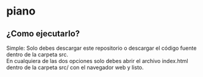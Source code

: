 # piano

## ¿Como ejecutarlo?

Simple: Solo debes descargar este repositorio o descargar el código fuente dentro de la carpeta src.
<br/>
En cualquiera de las dos opciones solo debes abrir el archivo index.html dentro de la carpeta src/ con el navegador web y listo.


